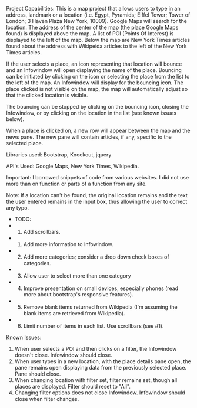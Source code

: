 Project Capabilities:
This is a map project that allows users to type in an address, landmark or
a location (i.e. Egypt, Pyramids; Eiffel Tower; Tower of London;
3 Haven Plaza New York, 10009). Google Maps will search for the location. The
address of the center of the map (the place Google Maps found) is displayed
above the map. A list of POI (Points Of Interest) is displayed to the left of
the map. Below the map are New York Times articles found about the address with
Wikipeida articles to the left of the New York Times articles.

If the user selects a place, an icon representing that location will bounce and
an Infowindow will open displaying the name of the place. Bouncing can be
initiated by clicking on the icon or selecting the place from the list to the
left of the map. An Infowindow will display for the bouncing icon. The place
clicked is not visible on the map, the map will automatically adjust so that
the clicked location is visible.

The bouncing can be stopped by clicking on the bouncing icon, closing the
Infowindow, or by clicking on the location in the list (see known issues below).

When a place is clicked on, a new row will appear between the map and the news
pane. The new pane will contain articles, if any, specific to the selected
place.

Libraries used: Bootstrap, Knockout, jquery

API's Used: Google Maps, New York Times, Wikipedia.

Important: I borrowed snippets of code from various websites. I did not use
            more than on function or parts of a function from any site.

Note: If a location can't be found, the original location remains and the
  text the user entered remains in the input box, thus allowing the user to
  correct any typo.


* TODO:
*  1. Add scrollbars.
*  1. Add more information to Infowindow.
*  2. Add more categories; consider a drop down check boxes of categories.
*  3. Allow user to select more than one category
*  4. Improve presentation on small devices, especially phones (read more about
          bootstrap's responsive features).
*  5. Remove blank items returned from Wikipedia (I'm assuming the blank items
        are retrieved from Wikipedia).
*  6. Limit number of items in each list. Use scrollbars (see #1).

Known Issues:
  1. When user selects a POI and then clicks on a filter, the Infowindow doesn't
      close. Infowindow should close.
  2. When user types in a new location, with the place details pane open, the
      pane remains open displaying data from the previously selected place.
      Pane should close.
  3. When changing location with filter set, filter remains set, though all
      places are displayed. Filter should reset to "All".
  4. Changing filter options does not close Infowindow. Infowindow should close
      when filter changes.
